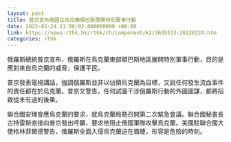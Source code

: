 ```yaml
---
layout: post
title: 普京宣布俄國在烏克蘭頓巴斯展開特別軍事行動
date: 2022-02-24 11:08:02.000000000 +08:00
link: https://news.rthk.hk/rthk/ch/component/k2/1635573-20220224.htm
categories: rthk
---
```


俄羅斯總統普京宣布，俄羅斯在烏克蘭東部頓巴斯地區展開特別軍事行動，目的是應對來自烏克蘭的威脅，保護平民。

普京發表電視講話，強調俄羅斯並非以佔領烏克蘭為目標，又說任何發生流血事件的責任都在於烏克蘭。普京又警告，任何試圖干涉俄羅斯行動的外國圖謀，都將招致從未有過的後果。

聯合國安理會應烏克蘭的要求，就烏克蘭局勢召開第二次緊急會議。聯合國秘書長古特雷斯直接向普京發出呼籲，要求他阻止俄國軍隊攻擊烏克蘭。美國駐聯合國大使格林菲爾德警告，俄羅斯全面入侵烏克蘭迫在眉睫，形容是危險的時刻。
